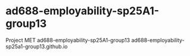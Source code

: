 # ad688-employability-sp25A1-group13
Project MET ad688-employability-sp25A1-group13
ad688-employability-sp25a1-group13.github.io
